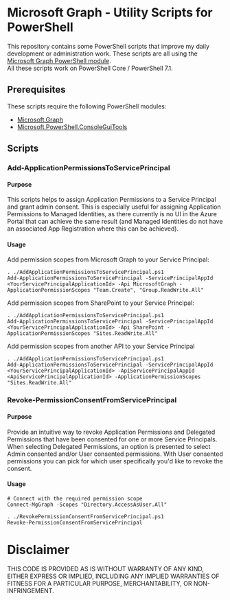 # Microsoft Graph - Utility Scripts for PowerShell
This repository contains some PowerShell scripts that improve my daily development or administration work. These scripts are all using the [Microsoft Graph PowerShell module](https://docs.microsoft.com/en-us/graph/powershell/installation?WT.mc_id=M365-MVP-5003400).  
All these scripts work on PowerShell Core / PowerShell 7.1.

## Prerequisites
These scripts require the following PowerShell modules:
- [Microsoft.Graph](https://docs.microsoft.com/en-us/graph/powershell/installation?WT.mc_id=M365-MVP-5003400)
- [Microsoft.PowerShell.ConsoleGuiTools](https://github.com/powershell/GraphicalTools)

## Scripts
### Add-ApplicationPermissionsToServicePrincipal
#### Purpose
This scripts helps to assign Application Permissions to a Service Principal and grant admin consent. This is especially useful for assigning Application Permissions to Managed Identities, as there currently is no UI in the Azure Portal that can achieve the same result (and Managed Identities do not have an associated App Registration where this can be achieved).

#### Usage
Add permission scopes from Microsoft Graph to your Service Principal:
```
. ./AddApplicationPermissionsToServicePrincipal.ps1
Add-ApplicationPermissionsToServicePrincipal -ServicePrincipalAppId <YourServicePrincipalApplicationId> -Api MicrosoftGraph -ApplicationPermissionScopes "Team.Create", "Group.ReadWrite.All"
```

Add permission scopes from SharePoint to your Service Principal:
```
. ./AddApplicationPermissionsToServicePrincipal.ps1
Add-ApplicationPermissionsToServicePrincipal -ServicePrincipalAppId <YourServicePrincipalApplicationId> -Api SharePoint -ApplicationPermissionScopes "Sites.ReadWrite.All"
```

Add permission scopes from another API to your Service Principal
```
. ./AddApplicationPermissionsToServicePrincipal.ps1
Add-ApplicationPermissionsToServicePrincipal -ServicePrincipalAppId <YourServicePrincipalApplicationId> -ApiServicePrincipalAppId <ApiServicePrincipalApplicationId> -ApplicationPermissionScopes "Sites.ReadWrite.All"
```

### Revoke-PermissionConsentFromServicePrincipal
#### Purpose
Provide an intuitive way to revoke Application Permissions and Delegated Permissions that have been consented for one or more Service Principals. When selecting Delegated Permissions, an option is presented to select Admin consented and/or User consented permissions. With User consented permissions you can pick for which user specifically you'd like to revoke the consent.

#### Usage
```
# Connect with the required permission scope
Connect-MgGraph -Scopes "Directory.AccessAsUser.All"

. ./RevokePermissionConsentFromServicePrincipal.ps1
Revoke-PermissionConsentFromServicePrincipal
```

# Disclaimer
THIS CODE IS PROVIDED AS IS WITHOUT WARRANTY OF ANY KIND, EITHER EXPRESS OR IMPLIED, INCLUDING ANY IMPLIED WARRANTIES OF FITNESS FOR A PARTICULAR PURPOSE, MERCHANTABILITY, OR NON-INFRINGEMENT.
